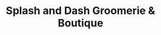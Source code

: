 ---
title: "Splash and Dash Groomerie & Boutique"
url: /la-verne/splash-and-dash-groomerie-und-boutique/
shop: Tiersalon
---